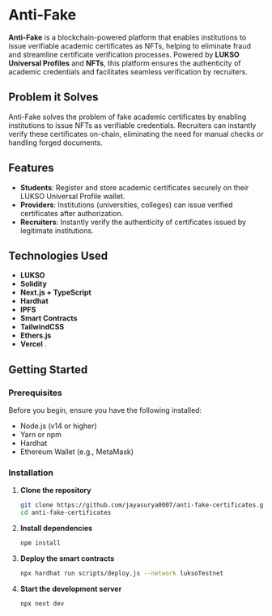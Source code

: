 # Anti-Fake

**Anti-Fake** is a blockchain-powered platform that enables institutions to issue verifiable academic certificates as NFTs, helping to eliminate fraud and streamline certificate verification processes. Powered by **LUKSO Universal Profiles** and **NFTs**, this platform ensures the authenticity of academic credentials and facilitates seamless verification by recruiters.

## Problem it Solves

Anti-Fake solves the problem of fake academic certificates by enabling institutions to issue NFTs as verifiable credentials. Recruiters can instantly verify these certificates on-chain, eliminating the need for manual checks or handling forged documents. 

## Features

- **Students**: Register and store academic certificates securely on their LUKSO Universal Profile wallet.
- **Providers**: Institutions (universities, colleges) can issue verified certificates after authorization.
- **Recruiters**: Instantly verify the authenticity of certificates issued by legitimate institutions.

## Technologies Used

- **LUKSO**
- **Solidity**
- **Next.js + TypeScript**
- **Hardhat**
- **IPFS**
- **Smart Contracts**
- **TailwindCSS**
- **Ethers.js**
- **Vercel**
.

## Getting Started

### Prerequisites

Before you begin, ensure you have the following installed:

- Node.js (v14 or higher)
- Yarn or npm
- Hardhat
- Ethereum Wallet (e.g., MetaMask)

### Installation

1. **Clone the repository**

   ```bash
   git clone https://github.com/jayasurya0007/anti-fake-certificates.git
   cd anti-fake-certificates
   
2. **Install dependencies**

   ```bash
   npm install
   
3. **Deploy the smart contracts**

   ```bash
   npx hardhat run scripts/deploy.js --network luksoTestnet

4. **Start the development server**

   ```bash
   npx next dev
